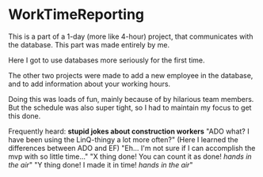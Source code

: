 # WorkTimeReporting
This is a part of a 1-day (more like 4-hour) project, that communicates with the database. This part was made entirely by me.

Here I got to use databases more seriously for the first time.

The other two projects were made to add a new employee in the database, and to add information about your working hours.

Doing this was loads of fun, mainly because of by hilarious team members. But the schedule was also super tight,
so I had to maintain my focus to get this done.

Frequently heard: **stupid jokes about construction workers**
                  "ADO what? I have been using the LinQ-thingy a lot more often?" (Here I learned the differences between ADO and EF)
                  "Eh... I'm not sure if I can accomplish the mvp with so little time..."
                  "X thing done! You can count it as done! *hands in the air*"
                  "Y thing done! I made it in time! *hands in the air*"
